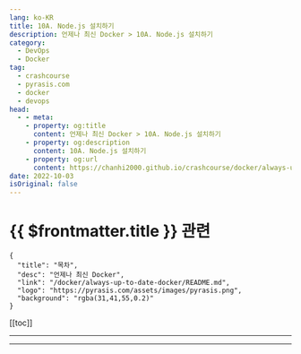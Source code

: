 ```yaml
---
lang: ko-KR
title: 10A. Node.js 설치하기
description: 언제나 최신 Docker > 10A. Node.js 설치하기
category: 
  - DevOps
  - Docker
tag: 
  - crashcourse
  - pyrasis.com
  - docker
  - devops
head:
  - - meta:
    - property: og:title
      content: 언제나 최신 Docker > 10A. Node.js 설치하기
    - property: og:description
      content: 10A. Node.js 설치하기
    - property: og:url
      content: https://chanhi2000.github.io/crashcourse/docker/always-up-to-date-docker/10A.html
date: 2022-10-03
isOriginal: false
---
```


# {{ $frontmatter.title }} 관련

```component VPCard
{
  "title": "목차",
  "desc": "언제나 최신 Docker",
  "link": "/docker/always-up-to-date-docker/README.md",
  "logo": "https://pyrasis.com/assets/images/pyrasis.png",
  "background": "rgba(31,41,55,0.2)"
}
```

[[toc]]

---

<SiteInfo
  name="10장 - 1. Node.js 설치하기"
  desc="언제나 최신 Docker"
  url="https://pyrasis.com/jHLsAlwaysUpToDateDocker/Unit10/01"
  logo="https://pyrasis.com/assets/images/pyrasis.png"
  preview="https://pyrasis.com/assets/images/jHLsAlwaysUpToDateDocker/Unit10/1.png"/>

<!-- TODO: 작성 -->

---
